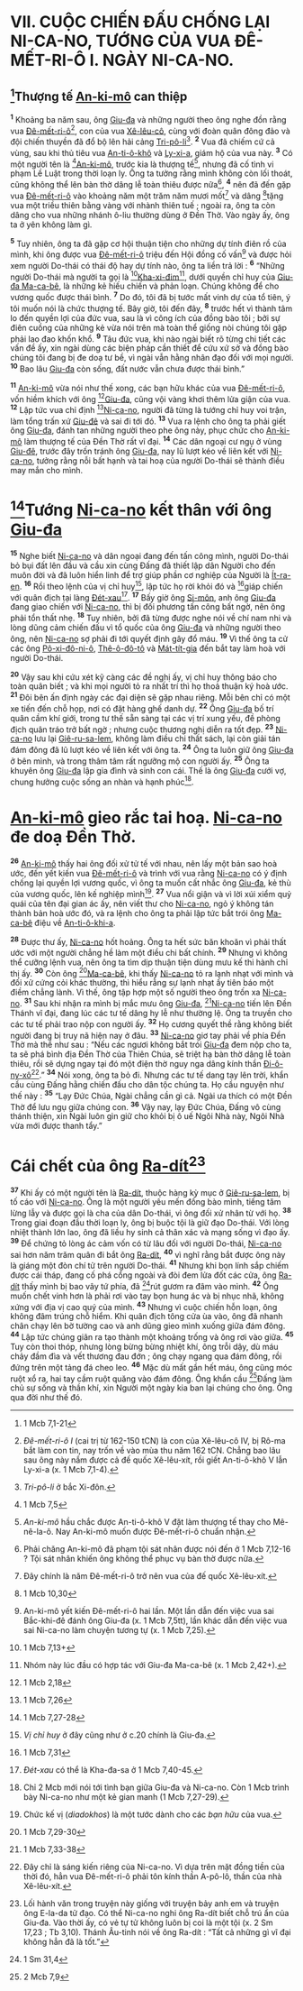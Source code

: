# VII. CUỘC CHIẾN ĐẤU CHỐNG LẠI NI-CA-NO, TƯỚNG CỦA VUA ĐÊ-MẾT-RI-Ô I. NGÀY NI-CA-NO.

## [^1@-a5a91a87-cf08-4e23-80fb-daa53c6ca2d9]Thượng tế [An-ki-mô]() can thiệp
<sup><b>1</b></sup> Khoảng ba năm sau, ông [Giu-đa]() và những người theo ông nghe đồn rằng vua [Đê-mết-ri-ô]()[^1-a5a91a87-cf08-4e23-80fb-daa53c6ca2d9], con của vua [Xê-lêu-cô](), cùng với đoàn quân đông đảo và đội chiến thuyền đã đổ bộ lên hải cảng [Tri-pô-li]()[^2-a5a91a87-cf08-4e23-80fb-daa53c6ca2d9]. <sup><b>2</b></sup> Vua đã chiếm cứ cả vùng, sau khi thủ tiêu vua [An-ti-ô-khô]() và [Ly-xi-a](), giám hộ của vua này. <sup><b>3</b></sup> Có một người tên là [^2@-a5a91a87-cf08-4e23-80fb-daa53c6ca2d9][An-ki-mô](), trước kia là thượng tế[^3-a5a91a87-cf08-4e23-80fb-daa53c6ca2d9], nhưng đã cố tình vi phạm Lề Luật trong thời loạn ly. Ông ta tưởng rằng mình không còn lối thoát, cũng không thể lên bàn thờ dâng lễ toàn thiêu được nữa[^4-a5a91a87-cf08-4e23-80fb-daa53c6ca2d9], <sup><b>4</b></sup> nên đã đến gặp vua [Đê-mết-ri-ô]() vào khoảng năm một trăm năm mươi mốt[^5-a5a91a87-cf08-4e23-80fb-daa53c6ca2d9] và dâng [^3@-a5a91a87-cf08-4e23-80fb-daa53c6ca2d9]tặng vua một triều thiên bằng vàng với nhành thiên tuế ; ngoài ra, ông ta còn dâng cho vua những nhánh ô-liu thường dùng ở Đền Thờ. Vào ngày ấy, ông ta ở yên không làm gì.

<sup><b>5</b></sup> Tuy nhiên, ông ta đã gặp cơ hội thuận tiện cho những dự tính điên rồ của mình, khi ông được vua [Đê-mết-ri-ô]() triệu đến Hội đồng cố vấn[^6-a5a91a87-cf08-4e23-80fb-daa53c6ca2d9] và được hỏi xem người Do-thái có thái độ hay dự tính nào, ông ta liền trả lời : <sup><b>6</b></sup> “Những người Do-thái mà người ta gọi là [^4@-a5a91a87-cf08-4e23-80fb-daa53c6ca2d9][Kha-xi-đim]()[^7-a5a91a87-cf08-4e23-80fb-daa53c6ca2d9], dưới quyền chỉ huy của [Giu-đa Ma-ca-bê](), là những kẻ hiếu chiến và phản loạn. Chúng không để cho vương quốc được thái bình. <sup><b>7</b></sup> Do đó, tôi đã bị tước mất vinh dự của tổ tiên, ý tôi muốn nói là chức thượng tế. Bây giờ, tôi đến đây, <sup><b>8</b></sup> trước hết vì thành tâm lo đến quyền lợi của đức vua, sau là vì công ích của đồng bào tôi ; bởi sự điên cuồng của những kẻ vừa nói trên mà toàn thể giống nòi chúng tôi gặp phải lao đao khốn khổ. <sup><b>9</b></sup> Tâu đức vua, khi nào ngài biết rõ từng chi tiết các vấn đề ấy, xin ngài dùng các biện pháp cần thiết để cứu xứ sở và đồng bào chúng tôi đang bị đe doạ tư bề, vì ngài vẫn hằng nhân đạo đối với mọi người. <sup><b>10</b></sup> Bao lâu [Giu-đa]() còn sống, đất nước vẫn chưa được thái bình.”

<sup><b>11</b></sup> [An-ki-mô]() vừa nói như thế xong, các bạn hữu khác của vua [Đê-mết-ri-ô](), vốn hiềm khích với ông [^5@-a5a91a87-cf08-4e23-80fb-daa53c6ca2d9][Giu-đa](), cũng vội vàng khơi thêm lửa giận của vua. <sup><b>12</b></sup> Lập tức vua chỉ định [^6@-a5a91a87-cf08-4e23-80fb-daa53c6ca2d9][Ni-ca-no](), người đã từng là tướng chỉ huy voi trận, làm tổng trấn xứ [Giu-đê]() và sai đi tới đó. <sup><b>13</b></sup> Vua ra lệnh cho ông ta phải giết ông [Giu-đa](), đánh tan những người theo phe ông này, phục chức cho [An-ki-mô]() làm thượng tế của Đền Thờ rất vĩ đại. <sup><b>14</b></sup> Các dân ngoại cư ngụ ở vùng [Giu-đê](), trước đây trốn tránh ông [Giu-đa](), nay lũ lượt kéo về liên kết với [Ni-ca-no](), tưởng rằng nỗi bất hạnh và tai hoạ của người Do-thái sẽ thành điều may mắn cho mình.

# [^7@-a5a91a87-cf08-4e23-80fb-daa53c6ca2d9]Tướng [Ni-ca-no]() kết thân với ông [Giu-đa]()
<sup><b>15</b></sup> Nghe biết [Ni-ca-no]() và dân ngoại đang đến tấn công mình, người Do-thái bỏ bụi đất lên đầu và cầu xin cùng Đấng đã thiết lập dân Người cho đến muôn đời và đã luôn hiển linh để trợ giúp phần cơ nghiệp của Người là [Ít-ra-en](). <sup><b>16</b></sup> Rồi theo lệnh của vị chỉ huy[^8-a5a91a87-cf08-4e23-80fb-daa53c6ca2d9], lập tức họ rời khỏi đó và [^8@-a5a91a87-cf08-4e23-80fb-daa53c6ca2d9]giáp chiến với quân địch tại làng [Đét-xau]()[^9-a5a91a87-cf08-4e23-80fb-daa53c6ca2d9]. <sup><b>17</b></sup> Bấy giờ ông [Si-môn](), anh ông [Giu-đa]() đang giao chiến với [Ni-ca-no](), thì bị đối phương tấn công bất ngờ, nên ông phải tổn thất nhẹ. <sup><b>18</b></sup> Tuy nhiên, bởi đã từng được nghe nói về chí nam nhi và lòng dũng cảm chiến đấu vì tổ quốc của ông [Giu-đa]() và những người theo ông, nên [Ni-ca-no]() sợ phải đi tới quyết định gây đổ máu. <sup><b>19</b></sup> Vì thế ông ta cử các ông [Pô-xi-đô-ni-ô](), [Thê-ô-đô-tô]() và [Mát-tít-gia]() đến bắt tay làm hoà với người Do-thái.

<sup><b>20</b></sup> Vậy sau khi cứu xét kỹ càng các đề nghị ấy, vị chỉ huy thông báo cho toàn quân biết ; và khi mọi người tỏ ra nhất trí thì họ thoả thuận ký hoà ước. <sup><b>21</b></sup> Đôi bên ấn định ngày các đại diện sẽ gặp nhau riêng. Mỗi bên chỉ có một xe tiến đến chỗ họp, nơi có đặt hàng ghế danh dự. <sup><b>22</b></sup> Ông [Giu-đa]() bố trí quân cầm khí giới, trong tư thế sẵn sàng tại các vị trí xung yếu, đề phòng địch quân tráo trở bất ngờ ; nhưng cuộc thương nghị diễn ra tốt đẹp. <sup><b>23</b></sup> [Ni-ca-no]() lưu lại [Giê-ru-sa-lem](), không làm điều chi thất sách, lại còn giải tán đám đông đã lũ lượt kéo về liên kết với ông ta. <sup><b>24</b></sup> Ông ta luôn giữ ông [Giu-đa]() ở bên mình, và trong thâm tâm rất ngưỡng mộ con người ấy. <sup><b>25</b></sup> Ông ta khuyên ông [Giu-đa]() lập gia đình và sinh con cái. Thế là ông [Giu-đa]() cưới vợ, chung hưởng cuộc sống an nhàn và hạnh phúc[^10-a5a91a87-cf08-4e23-80fb-daa53c6ca2d9].

# [An-ki-mô]() gieo rắc tai hoạ. [Ni-ca-no]() đe doạ Đền Thờ.
<sup><b>26</b></sup> [An-ki-mô]() thấy hai ông đối xử tử tế với nhau, nên lấy một bản sao hoà ước, đến yết kiến vua [Đê-mết-ri-ô]() và trình với vua rằng [Ni-ca-no]() có ý định chống lại quyền lợi vương quốc, vì ông ta muốn cất nhắc ông [Giu-đa](), kẻ thù của vương quốc, lên kế nghiệp mình[^11-a5a91a87-cf08-4e23-80fb-daa53c6ca2d9]. <sup><b>27</b></sup> Vua nổi giận và vì lời xúi xiểm quỷ quái của tên đại gian ác ấy, nên viết thư cho [Ni-ca-no](), ngỏ ý không tán thành bản hoà ước đó, và ra lệnh cho ông ta phải lập tức bắt trói ông [Ma-ca-bê]() điệu về [An-ti-ô-khi-a]().

<sup><b>28</b></sup> Được thư ấy, [Ni-ca-no]() hốt hoảng. Ông ta hết sức băn khoăn vì phải thất ước với một người chẳng hề làm một điều chi bất chính. <sup><b>29</b></sup> Nhưng vì không thể cưỡng lệnh vua, nên ông ta tìm dịp thuận tiện dùng mưu kế thi hành chỉ thị ấy. <sup><b>30</b></sup> Còn ông [^9@-a5a91a87-cf08-4e23-80fb-daa53c6ca2d9][Ma-ca-bê](), khi thấy [Ni-ca-no]() tỏ ra lạnh nhạt với mình và đối xử cứng cỏi khác thường, thì hiểu rằng sự lạnh nhạt ấy tiên báo một điềm chẳng lành. Vì thế, ông tập hợp một số người theo ông trốn xa [Ni-ca-no](). <sup><b>31</b></sup> Sau khi nhận ra mình bị mắc mưu ông [Giu-đa](), [^10@-a5a91a87-cf08-4e23-80fb-daa53c6ca2d9][Ni-ca-no]() tiến lên Đền Thánh vĩ đại, đang lúc các tư tế dâng hy lễ như thường lệ. Ông ta truyền cho các tư tế phải trao nộp con người ấy. <sup><b>32</b></sup> Họ cương quyết thề rằng không biết người đang bị truy nã hiện nay ở đâu. <sup><b>33</b></sup> [Ni-ca-no]() giơ tay phải về phía Đền Thờ mà thề như sau : “Nếu các ngươi không bắt trói [Giu-đa]() đem nộp cho ta, ta sẽ phá bình địa Đền Thờ của Thiên Chúa, sẽ triệt hạ bàn thờ dâng lễ toàn thiêu, rồi sẽ dựng ngay tại đó một điện thờ nguy nga dâng kính thần [Đi-ô-ny-xô]()[^12-a5a91a87-cf08-4e23-80fb-daa53c6ca2d9].” <sup><b>34</b></sup> Nói xong, ông ta bỏ đi. Nhưng các tư tế dang tay lên trời, khẩn cầu cùng Đấng hằng chiến đấu cho dân tộc chúng ta. Họ cầu nguyện như thế này : <sup><b>35</b></sup> “Lạy Đức Chúa, Ngài chẳng cần gì cả. Ngài ưa thích có một Đền Thờ để lưu ngụ giữa chúng con. <sup><b>36</b></sup> Vậy nay, lạy Đức Chúa, Đấng vô cùng thánh thiện, xin Ngài luôn gìn giữ cho khỏi bị ô uế Ngôi Nhà này, Ngôi Nhà vừa mới được thanh tẩy.”

# Cái chết của ông [Ra-dít]()[^13-a5a91a87-cf08-4e23-80fb-daa53c6ca2d9]
<sup><b>37</b></sup> Khi ấy có một người tên là [Ra-dít](), thuộc hàng kỳ mục ở [Giê-ru-sa-lem](), bị tố cáo với [Ni-ca-no](). Ông là một người yêu mến đồng bào mình, tiếng tăm lừng lẫy và được gọi là cha của dân Do-thái, vì ông đối xử nhân từ với họ. <sup><b>38</b></sup> Trong giai đoạn đầu thời loạn ly, ông bị buộc tội là giữ đạo Do-thái. Với lòng nhiệt thành lớn lao, ông đã liều hy sinh cả thân xác và mạng sống vì đạo ấy. <sup><b>39</b></sup> Để chứng tỏ lòng ác cảm vốn có từ lâu đối với người Do-thái, [Ni-ca-no]() sai hơn năm trăm quân đi bắt ông [Ra-dít](), <sup><b>40</b></sup> vì nghĩ rằng bắt được ông này là giáng một đòn chí tử trên người Do-thái. <sup><b>41</b></sup> Nhưng khi bọn lính sắp chiếm được cái tháp, đang cố phá cổng ngoài và đòi đem lửa đốt các cửa, ông [Ra-dít]() thấy mình bị bao vây tứ phía, đã [^11@-a5a91a87-cf08-4e23-80fb-daa53c6ca2d9]rút gươm ra đâm vào mình. <sup><b>42</b></sup> Ông muốn chết vinh hơn là phải rơi vào tay bọn hung ác và bị nhục nhã, không xứng với địa vị cao quý của mình. <sup><b>43</b></sup> Nhưng vì cuộc chiến hỗn loạn, ông không đâm trúng chỗ hiểm. Khi quân địch tông cửa ùa vào, ông đã nhanh chân chạy lên bờ tường cao và anh dũng gieo mình xuống giữa đám đông. <sup><b>44</b></sup> Lập tức chúng giãn ra tạo thành một khoảng trống và ông rơi vào giữa. <sup><b>45</b></sup> Tuy còn thoi thóp, nhưng lòng bừng bừng nhiệt khí, ông trỗi dậy, dù máu chảy đầm đìa và vết thương đau đớn ; ông chạy ngang qua đám đông, rồi đứng trên một tảng đá cheo leo. <sup><b>46</b></sup> Mặc dù mất gần hết máu, ông cũng móc ruột xổ ra, hai tay cầm ruột quăng vào đám đông. Ông khẩn cầu [^12@-a5a91a87-cf08-4e23-80fb-daa53c6ca2d9]Đấng làm chủ sự sống và thần khí, xin Người một ngày kia ban lại chúng cho ông. Ông qua đời như thế đó.

[^1-a5a91a87-cf08-4e23-80fb-daa53c6ca2d9]: *Đê-mết-ri-ô I* (cai trị từ 162-150 tCN) là con của Xê-lêu-cô IV, bị Rô-ma bắt làm con tin, nay trốn về vào mùa thu năm 162 tCN. Chẳng bao lâu sau ông này nắm được cả đế quốc Xê-lêu-xít, rồi giết An-ti-ô-khô V lẫn Ly-xi-a (x. 1 Mcb 7,1-4).
[^2-a5a91a87-cf08-4e23-80fb-daa53c6ca2d9]: *Tri-pô-li* ở bắc Xi-đôn.
[^3-a5a91a87-cf08-4e23-80fb-daa53c6ca2d9]: *An-ki-mô* hầu chắc được An-ti-ô-khô V đặt làm thượng tế thay cho Mê-nê-la-ô. Nay An-ki-mô muốn được Đê-mết-ri-ô chuẩn nhận.
[^4-a5a91a87-cf08-4e23-80fb-daa53c6ca2d9]: Phải chăng An-ki-mô đã phạm tội sát nhân được nói đến ở 1 Mcb 7,12-16 ? Tội sát nhân khiến ông không thể phục vụ bàn thờ được nữa.
[^5-a5a91a87-cf08-4e23-80fb-daa53c6ca2d9]: Đây chính là năm Đê-mết-ri-ô trở nên vua của đế quốc Xê-lêu-xít.
[^6-a5a91a87-cf08-4e23-80fb-daa53c6ca2d9]: An-ki-mô yết kiến Đê-mết-ri-ô hai lần. Một lần dẫn đến việc vua sai Bắc-khi-đê đánh ông Giu-đa (x. 1 Mcb 7,5tt), lần khác dẫn đến việc vua sai Ni-ca-no làm chuyện tương tự (x. 1 Mcb 7,25).
[^7-a5a91a87-cf08-4e23-80fb-daa53c6ca2d9]: Nhóm này lúc đầu có hợp tác với Giu-đa Ma-ca-bê (x. 1 Mcb 2,42+).
[^8-a5a91a87-cf08-4e23-80fb-daa53c6ca2d9]: *Vị chỉ huy* ở đây cũng như ở c.20 chính là Giu-đa.
[^9-a5a91a87-cf08-4e23-80fb-daa53c6ca2d9]: *Đét-xau* có thể là Kha-đa-sa ở 1 Mcb 7,40-45.
[^10-a5a91a87-cf08-4e23-80fb-daa53c6ca2d9]: Chỉ 2 Mcb mới nói tới tình bạn giữa Giu-đa và Ni-ca-no. Còn 1 Mcb trình bày Ni-ca-no như một kẻ gian manh (1 Mcb 7,27-29).
[^11-a5a91a87-cf08-4e23-80fb-daa53c6ca2d9]: Chức kế vị (*diadokhos*) là một tước dành cho các *bạn hữu* của vua.
[^12-a5a91a87-cf08-4e23-80fb-daa53c6ca2d9]: Đây chỉ là sáng kiến riêng của Ni-ca-no. Vì dựa trên mặt đồng tiền của thời đó, hẳn vua Đê-mết-ri-ô phải tôn kính thần A-pô-lô, thần của nhà Xê-lêu-xít.
[^13-a5a91a87-cf08-4e23-80fb-daa53c6ca2d9]: Lối hành văn trong truyện này giống với truyện bảy anh em và truyện ông E-la-da tử đạo. Có thể Ni-ca-no nghi ông Ra-dít biết chỗ trú ẩn của Giu-đa. Vào thời ấy, có vẻ tự tử không luôn bị coi là một tội (x. 2 Sm 17,23 ; Tb 3,10). Thánh Âu-tinh nói về ông Ra-dít : “Tất cả những gì vĩ đại không hẳn đã là tốt.”
[^1@-a5a91a87-cf08-4e23-80fb-daa53c6ca2d9]: 1 Mcb 7,1-21
[^2@-a5a91a87-cf08-4e23-80fb-daa53c6ca2d9]: 1 Mcb 7,5
[^3@-a5a91a87-cf08-4e23-80fb-daa53c6ca2d9]: 1 Mcb 10,30
[^4@-a5a91a87-cf08-4e23-80fb-daa53c6ca2d9]: 1 Mcb 7,13+
[^5@-a5a91a87-cf08-4e23-80fb-daa53c6ca2d9]: 1 Mcb 2,18
[^6@-a5a91a87-cf08-4e23-80fb-daa53c6ca2d9]: 1 Mcb 7,26
[^7@-a5a91a87-cf08-4e23-80fb-daa53c6ca2d9]: 1 Mcb 7,27-28
[^8@-a5a91a87-cf08-4e23-80fb-daa53c6ca2d9]: 1 Mcb 7,31
[^9@-a5a91a87-cf08-4e23-80fb-daa53c6ca2d9]: 1 Mcb 7,29-30
[^10@-a5a91a87-cf08-4e23-80fb-daa53c6ca2d9]: 1 Mcb 7,33-38
[^11@-a5a91a87-cf08-4e23-80fb-daa53c6ca2d9]: 1 Sm 31,4
[^12@-a5a91a87-cf08-4e23-80fb-daa53c6ca2d9]: 2 Mcb 7,9